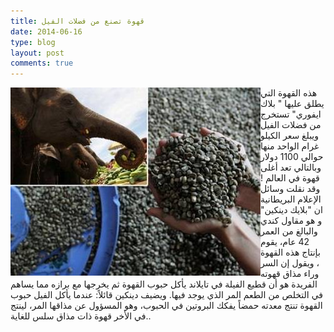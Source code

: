 ```yaml
---
title: قهوة تصنع من فضلات الفيل
date: 2014-06-16
type: blog
layout: post
comments: true
---
```



<img src="/assets/elephant-coffee.jpg" style="float: left" alt="قهوة تصنع من فضلات الفيل" title="قهوة تصنع من فضلات الفيل">

هذه القهوة التي يطلق عليها " بلاك ايفوري" تستخرج من فضلات الفيل ويبلغ سعر الكيلو غرام الواحد منها حوالي 1100 دولار وبالتالي تعد أغلى قهوة في العالم !
وقد نقلت وسائل الإعلام البريطانية ان  "بلايك دينكين" و هو مقاول كندي والبالغ من العمر 42 عام، يقوم بإنتاج هذه القهوة ، ويقول إن السر وراء مذاق قهوته الفريدة هو أن قطيع الفيلة في تايلاند يأكل حبوب القهوة ثم يخرجها مع برازه مما يساهم في التخلص من الطعم المر الذي يوجد فيها. ويضيف دينكين قائلاً:
عندما يأكل الفيل حبوب القهوة تنتج معدته حمضاً يفكك البروتين في الحبوب، وهو المسؤول عن مذاقها المر، لينتج في الأخر قهوة ذات مذاق سلس للغاية..
